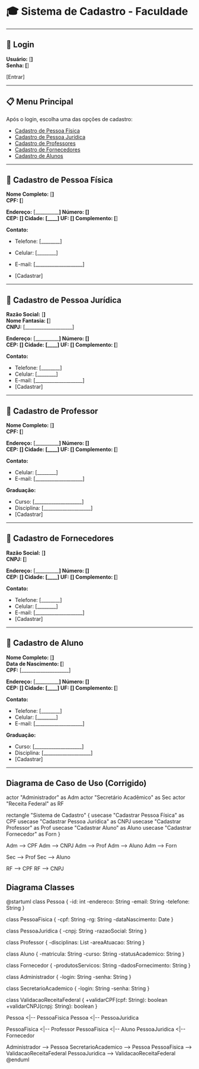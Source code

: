 # 🎓 Sistema de Cadastro - Faculdade

---

## 🔐 Login
**Usuário:** [____________________]  
**Senha:**   [____________________]  

[Entrar]

---

## 📋 Menu Principal
Após o login, escolha uma das opções de cadastro:

- [Cadastro de Pessoa Física](#cadastro-de-pessoa-física)  
- [Cadastro de Pessoa Jurídica](#cadastro-de-pessoa-jurídica)  
- [Cadastro de Professores](#cadastro-de-professor)  
- [Cadastro de Fornecedores](#cadastro-de-fornecedores)  
- [Cadastro de Alunos](#cadastro-de-aluno)  

---

## 📑 Cadastro de Pessoa Física
**Nome Completo:** [____________________]  
**CPF:** [____________________]  

**Endereço:** [____________________] **Número:** [____]  
**CEP:** [____] **Cidade:** [____] **UF:** [__] **Complemento:** [________]  

**Contato:**  
- Telefone: [________]  
- Celular: [________]  
- E-mail: [____________________]

- [Cadastrar]

---

## 📑 Cadastro de Pessoa Jurídica
**Razão Social:** [____________________]  
**Nome Fantasia:** [____________________]  
**CNPJ:** [____________________]  

**Endereço:** [____________________] **Número:** [____]  
**CEP:** [____] **Cidade:** [____] **UF:** [__] **Complemento:** [________]  

**Contato:**  
- Telefone: [________]  
- Celular: [________]  
- E-mail: [____________________]
- [Cadastrar]

---

## 📑 Cadastro de Professor
**Nome Completo:** [____________________]  
**CPF:** [____________________]  

**Endereço:** [____________________] **Número:** [____]  
**CEP:** [____] **Cidade:** [____] **UF:** [__] **Complemento:** [________]  

**Contato:**  
- Celular: [________]  
- E-mail: [____________________]  

**Graduação:**  
- Curso: [____________________]  
- Disciplina: [____________________]
- [Cadastrar]

---

## 📑 Cadastro de Fornecedores
**Razão Social:** [____________________]  
**CNPJ:** [____________________]  

**Endereço:** [____________________] **Número:** [____]  
**CEP:** [____] **Cidade:** [____] **UF:** [__] **Complemento:** [________]  

**Contato:**  
- Telefone: [________]  
- Celular: [________]  
- E-mail: [____________________]
- [Cadastrar]

---

## 📑 Cadastro de Aluno
**Nome Completo:** [____________________]  
**Data de Nascimento:** [____________________]  
**CPF:** [____________________]  

**Endereço:** [____________________] **Número:** [____]  
**CEP:** [____] **Cidade:** [____] **UF:** [__] **Complemento:** [________]  

**Contato:**  
- Telefone: [________]  
- Celular: [________]  
- E-mail: [____________________]  

**Graduação:**  
- Curso: [____________________]  
- Disciplina: [____________________]
- [Cadastrar]

---

## Diagrama de Caso de Uso (Corrigido)

actor "Administrador" as Adm
actor "Secretário Acadêmico" as Sec
actor "Receita Federal" as RF

rectangle "Sistema de Cadastro" {
  usecase "Cadastrar Pessoa Física" as CPF
  usecase "Cadastrar Pessoa Jurídica" as CNPJ
  usecase "Cadastrar Professor" as Prof
  usecase "Cadastrar Aluno" as Aluno
  usecase "Cadastrar Fornecedor" as Forn
}

Adm --> CPF
Adm --> CNPJ
Adm --> Prof
Adm --> Aluno
Adm --> Forn

Sec --> Prof
Sec --> Aluno

RF --> CPF
RF --> CNPJ

## Diagrama Classes

@startuml
class Pessoa {
  -id: int
  -endereco: String
  -email: String
  -telefone: String
}

class PessoaFisica {
  -cpf: String
  -rg: String
  -dataNascimento: Date
}

class PessoaJuridica {
  -cnpj: String
  -razaoSocial: String
}

class Professor {
  -disciplinas: List<String>
  -areaAtuacao: String
}

class Aluno {
  -matricula: String
  -curso: String
  -statusAcademico: String
}

class Fornecedor {
  -produtosServicos: String
  -dadosFornecimento: String
}

class Administrador {
  -login: String
  -senha: String
}

class SecretarioAcademico {
  -login: String
  -senha: String
}

class ValidacaoReceitaFederal {
  +validarCPF(cpf: String): boolean
  +validarCNPJ(cnpj: String): boolean
}

Pessoa <|-- PessoaFisica
Pessoa <|-- PessoaJuridica

PessoaFisica <|-- Professor
PessoaFisica <|-- Aluno
PessoaJuridica <|-- Fornecedor

Administrador --> Pessoa
SecretarioAcademico --> Pessoa
PessoaFisica --> ValidacaoReceitaFederal
PessoaJuridica --> ValidacaoReceitaFederal
@enduml
